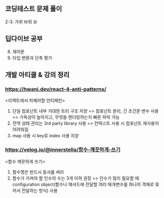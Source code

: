 ## 코딩테스트 문제 풀이

2-3. 가위 바위 보

## 딥다이브 공부

8. 제어문
9. 타입 변환과 단축 평가

## 개발 아티클 & 강의 정리

### https://hwani.dev/react-4-anti-patterns/

<리액트에서 피해야할 안티패턴>

1. 단일 컴포넌트 내부 거대한 트리 구조 지양
   => 컴포넌트 분리, 긴 조건문 변수 사용
   => 가독성이 높아지고, 무엇을 렌더링하는지 빠른 파악 가능
2. 전역 상태 관리는 3rd party library 사용
   => 컨텍스트 사용 시 컴포넌트 재사용이 어려워짐
3. map 사용 시 key로 index 사용 지양

### https://velog.io/@innerstella/함수-깨끗하게-쓰기

<함수 깨끗하게 쓰기>

1. 함수명은 반드시 동사를 써라
2. 함수가 가져야 할 인수의 수는 3개 이하 권장
   => 인수가 많이 필요할 때 configuration object(함수나 메서드에 전달할 여러 매개변수를 하나의 객체로 묶어서 전달하는 방식) 사용

